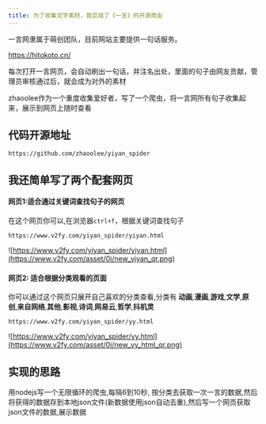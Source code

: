 ```yaml
---
title: 为了收集文字素材，我完成了《一言》的开源爬虫
---
```


一言网隶属于萌创团队，目前网站主要提供一句话服务。 

https://hitokoto.cn/


每次打开一言网页，会自动刷出一句话，并注名出处，里面的句子由网友贡献，管理员审核通过后，就会成为对外的素材


zhaoolee作为一个重度收集爱好者，写了一个爬虫，将一言网所有句子收集起来，展示到网页上随时查看

## 代码开源地址

```
https://github.com/zhaoolee/yiyan_spider
```


## 我还简单写了两个配套网页


#### 网页1:适合通过关键词查找句子的网页

在这个网页你可以,在浏览器`ctrl+f`，根据关键词查找句子
```
https://www.v2fy.com/yiyan_spider/yiyan.html
```
![https://www.v2fy.com/yiyan_spider/yiyan.html](https://www.v2fy.com/asset/0i/new_yiyan_qr.png)


#### 网页2: 适合根据分类观看的页面

你可以通过这个网页只展开自己喜欢的分类查看,分类有 **动画**,**漫画**,**游戏**,**文学**,**原创**,**来自网络**,**其他**,**影视**,**诗词**,**网易云**,**哲学**,**抖机灵**

```
https://www.v2fy.com/yiyan_spider/yy.html
```

![https://www.v2fy.com/yiyan_spider/yy.html](https://www.v2fy.com/asset/0i/new_yy_html_qr.png)


## 实现的思路
用nodejs写一个无限循环的爬虫,每隔6到10秒, 按分类去获取一次一言的数据,然后将获得的数据存到本地json文件(新数据使用json自动去重),然后写一个网页获取json文件的数据,展示数据



